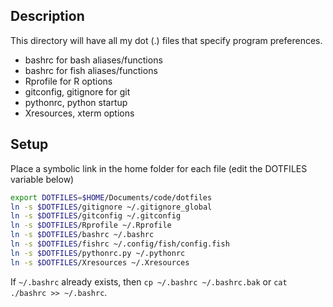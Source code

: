 ## Description

This directory will have all my dot (.) files that specify program preferences.

* bashrc for bash aliases/functions
* bashrc for fish aliases/functions
* Rprofile for R options
* gitconfig, gitignore for git
* pythonrc, python startup
* Xresources, xterm options

## Setup

Place a symbolic link in the home folder for each file (edit the DOTFILES variable below)
```bash
export DOTFILES=$HOME/Documents/code/dotfiles
ln -s $DOTFILES/gitignore ~/.gitignore_global
ln -s $DOTFILES/gitconfig ~/.gitconfig
ln -s $DOTFILES/Rprofile ~/.Rprofile
ln -s $DOTFILES/bashrc ~/.bashrc
ln -s $DOTFILES/fishrc ~/.config/fish/config.fish
ln -s $DOTFILES/pythonrc.py ~/.pythonrc
ln -s $DOTFILES/Xresources ~/.Xresources
```

If `~/.bashrc` already exists, then `cp ~/.bashrc ~/.bashrc.bak` or `cat ./bashrc >> ~/.bashrc`.
